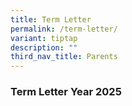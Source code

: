 ```yaml
---
title: Term Letter
permalink: /term-letter/
variant: tiptap
description: ""
third_nav_title: Parents
---
```

<h3><strong>Term Letter Year 2025</strong></h3>
<p></p>